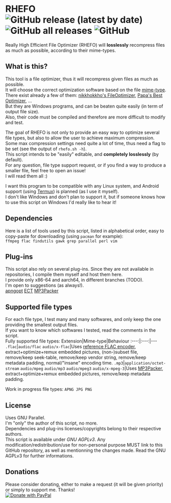# RHEFO ![GitHub release (latest by date)](https://img.shields.io/github/v/release/T-3B/rhefo) ![GitHub all releases](https://img.shields.io/github/downloads/T-3B/rhefo/total) ![GitHub](https://img.shields.io/github/license/T-3B/rhefo?color=informational)
Really High Efficient File Optimizer (RHEFO) will **losslessly** recompress files as much as possible, according to their mime-types.

## What is this?
This tool is a file optimizer, thus it will recompress given files as much as possible.\
It will choose the correct optimization software based on the file [mime-type](https://mimetype.io).\
There exist already a few of them: [nikkhokkho's FileOptimizer](https://nikkhokkho.sourceforge.io/static.php?page=FileOptimizer), [Papa's Best Optimizer](https://papas-best.com/optimizer_en), ...\
But they are Windows programs, and can be beaten quite easily (in term of output file size).\
Also, their code must be compiled and therefore are more difficult to modify and test.

The goal of RHEFO is not only to provide an easy way to optimize several file types, but also to allow the user to achieve maximum compression.\
Some max compression settings need quite a lot of time, thus need a flag to be set (see the output of `rhefo.sh -h`).\
This script intends to be "easily" editable, and **completely losslessly** (by default).\
For any question, file type support request, or if you find a way to produce a smaller file, feel free to open an issue!\
I will read them all :)

I want this program to be compatible with any Linux system, and Android support (using [Termux](https://github.com/termux/)) is planned (as I use it myself).\
I don't like Windows and don't plan to support it, but if someone knows how to use this script on Windows I'd really like to hear it!

## Dependencies
Here is a list of tools used by this script, listed in alphabetical order, easy to copy-paste for downloading (using `pacman` for example):\
`ffmpeg flac findutils gawk grep parallel perl vim`

## Plug-ins
This script also rely on several plug-ins. Since they are not available in repositories, I compile them myself and host them here.\
I provide only x86-64 and aarch64, in different branches (TODO).\
I'm open to suggestions (as always!).\
[apngopt](https://apng.sourceforge.io/) [ECT](https://github.com/fhanau/Efficient-Compression-Tool) [MP3Packer](https://hydrogenaud.io/index.php/topic,32379.0.html)

## Supported file types
For each file type, I test many and many softwares, and only keep the one providing the smallest output files.\
If you want to know which softwares I tested, read the comments in the script.\
Fully supported file types:
Extension|Mime-type|Behaviour
:---:|:---:|---
`.flac`|`audio/flac` `audio/x-flac`|Uses [reference FLAC encoder](https://github.com/xiph/flac), extract+optimize+remux embedded pictures, (non-)subset file, remove/keep seek-table, remove/keep vendor string, remove/keep metadata padding, normal/"insane" encoding time.
`.mp3`|`application/octet-stream` `audio/mpeg` `audio/mp3` `audio/mpeg3` `audio/x-mpeg-3`|Uses [MP3Packer](https://hydrogenaud.io/index.php/topic,32379.0.html), extract+optimize+remux embedded pictures, remove/keep metadata padding.

Work in progress file types: `APNG JPG PNG`

## License
Uses GNU Parallel.\
I'm "only" the author of this script, no more.\
Dependencies and plug-ins licenses/copyrights belong to their respective authors.\
This script is available under *GNU AGPLv3*.
Any modification/redistribution/use for non-personal purpose MUST link to this GitHub repository, as well as mentionning the changes made. Read the GNU AGPLv3 for further informations.

## Donations
Please consider donating, either to make a request (it will be given priority) or simply to support me. Thanks!\
[![Donate with PayPal](https://raw.githubusercontent.com/stefan-niedermann/paypal-donate-button/master/paypal-donate-button.png)](https://www.paypal.com/donate/?hosted_button_id=GK4MGMCVRUYZQ)
